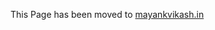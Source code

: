 This Page has been moved to [mayankvikash.in](https://mayankvikash.in/posts/Expansion-Formulas-in-Java/)
